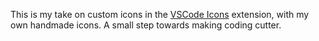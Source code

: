This is my take on custom icons in the [VSCode Icons](https://github.com/vscode-icons/vscode-icons) extension, with my own handmade icons. A small step towards making coding cutter.
